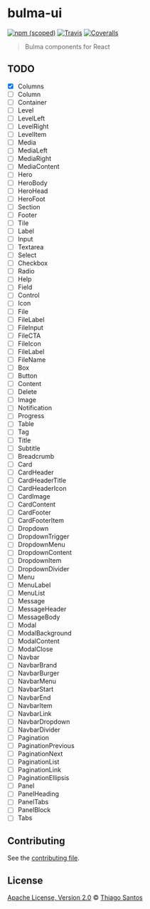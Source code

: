# bulma-ui

[![npm (scoped)](https://img.shields.io/npm/v/bulma-ui.svg)](https://www.npmjs.com/package/bulma-ui)
[![Travis](https://img.shields.io/travis/thiamsantos/bulma-ui.svg)](https://travis-ci.org/thiamsantos/bulma-ui)
[![Coveralls](https://img.shields.io/coveralls/thiamsantos/bulma-ui.svg)](https://coveralls.io/github/thiamsantos/bulma-ui?branch=master)

> Bulma components for React

## TODO
- [x] Columns
- [ ] Column
- [ ] Container
- [ ] Level
- [ ] LevelLeft
- [ ] LevelRight
- [ ] LevelItem
- [ ] Media
- [ ] MediaLeft
- [ ] MediaRight
- [ ] MediaContent
- [ ] Hero
- [ ] HeroBody
- [ ] HeroHead
- [ ] HeroFoot
- [ ] Section
- [ ] Footer
- [ ] Tile
- [ ] Label
- [ ] Input
- [ ] Textarea
- [ ] Select
- [ ] Checkbox
- [ ] Radio
- [ ] Help
- [ ] Field
- [ ] Control
- [ ] Icon
- [ ] File
- [ ] FileLabel
- [ ] FileInput
- [ ] FileCTA
- [ ] FileIcon
- [ ] FileLabel
- [ ] FileName
- [ ] Box
- [ ] Button
- [ ] Content
- [ ] Delete
- [ ] Image
- [ ] Notification
- [ ] Progress
- [ ] Table
- [ ] Tag
- [ ] Title
- [ ] Subtitle
- [ ] Breadcrumb
- [ ] Card
- [ ] CardHeader
- [ ] CardHeaderTitle
- [ ] CardHeaderIcon
- [ ] CardImage
- [ ] CardContent
- [ ] CardFooter
- [ ] CardFooterItem
- [ ] Dropdown
- [ ] DropdownTrigger
- [ ] DropdownMenu
- [ ] DropdownContent
- [ ] DropdownItem
- [ ] DropdownDivider
- [ ] Menu
- [ ] MenuLabel
- [ ] MenuList
- [ ] Message
- [ ] MessageHeader
- [ ] MessageBody
- [ ] Modal
- [ ] ModalBackground
- [ ] ModalContent
- [ ] ModalClose
- [ ] Navbar
- [ ] NavbarBrand
- [ ] NavbarBurger
- [ ] NavbarMenu
- [ ] NavbarStart
- [ ] NavbarEnd
- [ ] NavbarItem
- [ ] NavbarLink
- [ ] NavbarDropdown
- [ ] NavbarDivider
- [ ] Pagination
- [ ] PaginationPrevious
- [ ] PaginationNext
- [ ] PaginationList
- [ ] PaginationLink
- [ ] PaginationEllipsis
- [ ] Panel
- [ ] PanelHeading
- [ ] PanelTabs
- [ ] PanelBlock
- [ ] Tabs

## Contributing

See the [contributing file](CONTRIBUTING.md).

## License

[Apache License, Version 2.0](LICENSE.md) © [Thiago Santos](https://github.com/thiamsantos)
